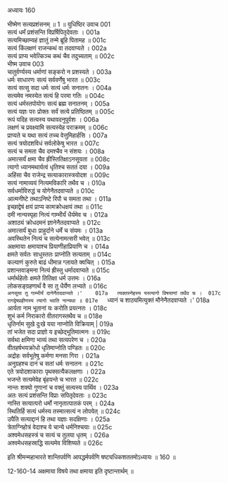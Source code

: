 अध्यायः 160

भीष्मेण सत्यप्रशंसनम् ॥ 1 ॥
युधिष्ठिर उवाच 	001  
सत्यं धर्मं प्रशंसन्ति विप्रर्षिपितृदेवताः ।	001a  
सत्यमिच्छाम्यहं ज्ञातुं तन्मे ब्रूहि पितामह ॥	001c  
सत्यं किंलक्षणं राजन्कथं वा तदवाप्यते ।	002a  
सत्यं प्राप्य भवेत्किञ्च कथं चैव तदुच्यताम् ॥	002c  
भीष्म उवाच 	003  
चातुर्वर्ण्यस्य धर्माणां सङ्करो न प्रशस्यते ।	003a  
धर्मः साधारणः सत्यं सर्ववर्णेषु भारत ॥	003c  
सत्यं सत्सु सदा धर्मः सत्यं धर्मः सनातनः ।	004a  
सत्यमेव नमस्येत सत्यं हि परमा गतिः ॥	004c  
सत्यं धर्मस्तपोयोगः सत्यं ब्रह्म सनातनम् ।	005a  
सत्यं यज्ञः परः प्रोक्तः सर्वं सत्ये प्रतिष्ठितम् ॥	005c  
रूपं यदिह सत्यस्य यथावदनुपूर्वशः ।	006a  
लक्षणं च प्रवक्ष्यामि सत्यस्येह पराक्रमम् ॥	006c  
प्राप्यते च यथा सत्यं तच्च वेत्तुमिहार्हसि ।	007a  
सत्यं त्रयोदशविधं सर्वलोकेषु भारत ॥	007c  
सत्यं च समता चैव दमश्चैव न संशयः ।	008a  
अमात्सर्यं क्षमा चैव ह्रीस्तितिक्षाऽनसूयता ॥	008c  
त्यागो ध्यानमथार्यत्वं धृतिश्च सततं दया ।	009a  
अहिंसा चैव राजेन्द्र सत्याकारास्त्रयोदश ॥	009c  
सत्यं नामाव्ययं नित्यमविकारि तथैव च ।	010a  
सर्वधर्माविरुद्धं च योगेनैतदवाप्यते ॥	010c  
आत्मनीष्टे तथाऽनिष्टे रिपौ च समता तथा ।	011a  
इच्छाद्वेषं क्षयं प्राप्य कामक्रोधक्षयं तथा ॥	011c  
दमी नान्यस्पृहा नित्यं गाम्भीर्यं धैर्यमेव च ।	012a  
अशाठ्यं क्रोधदमनं ज्ञानेनैतदवाप्यते ॥	012c  
अमात्सर्यं बुधाः प्राहुर्दाने धर्मे च संयमः ।	013a  
अवस्थितेन नित्यं च सत्येनामत्सरी भवेत् ॥	013c  
अक्षमायाः क्षमायाश्च प्रियाणीहाप्रियाणि च ।	014a  
क्षमते सर्वतः साधुस्ततः प्राप्नोति सत्यताम् ॥	014c  
कल्याणं कुरुते बाढं धीमान्न ग्लायते क्वचित् ।	015a  
प्रशान्तवाङ्मना नित्यं ह्रीस्तु धर्मादवाप्यते ॥	015c  
धर्मार्थहेतोः क्षमते तितिक्षा धर्म उत्तमः ।	016a  
लोकसङ्ग्रहणार्थं वै सा तु धैर्येण लभ्यते ॥	016c  
`अनसूया तु गाम्भीर्यं दानेनैतदवाप्यते ।'	017a  
त्यक्तस्नेहस्य यस्त्यागो विषयाणां तथैव च ।	017c  
रागद्वेषप्रहीणस्य त्यागो भवति नान्यथा ॥	017e  
`ध्यानं च शाठ्यमित्युक्तं मौनेनैतदवाप्यते ।'	018a  
आर्यता नाम भूतानां यः करोति प्रयत्नतः ।	018c  
शुभं कर्म निराकारो वीतरागस्तथैव च ॥	018e  
धृतिर्नाम सुखे दुःखे यया नाप्नोति विक्रियाम् |	019a  
तां भजेत सदा प्राज्ञो य इच्छेद्भूतिमात्मनः ॥	019c  
सर्वथा क्षमिणा भाव्यं तथा सत्यपरेण च ।	020a  
वीतहर्षभयक्रोधो धृतिमाप्नोति पण्डितः ॥	020c  
अद्रोहः सर्वभूतेषु कर्मणा मनसा गिरा ।	021a  
अनुग्रहश्च दानं च सतां धर्मः सनातनः ॥	021c  
एते त्रयोदशाकाराः पृथक्सत्यैकलक्षणाः ।	022a  
भजन्ते सत्यमेवेह बृंहयन्ते च भारत ॥	022c  
नान्तः शक्यो गुणानां च वक्तुं सत्यस्य पार्थिव ।	023a  
अतः सत्यं प्रशंसन्ति विप्राः सपितृदेवताः ॥	023c  
नास्ति सत्यात्परो धर्मो नानृतात्पातकं परम् ।	024a  
स्थितिर्हि सत्यं धर्मस्य तस्मात्सत्यं न लोपयेत् ॥	024c  
उपैति सत्याद्दानं हि तथा यज्ञाः सदक्षिणाः ।	025a  
त्रेताग्निहोत्रं वेदाश्च ये चान्ये धर्मनिश्चयाः ॥	025c  
अश्वमेधसहस्त्रं च सत्यं च तुलया धृतम् ।	026a  
अश्वमेधसहस्राद्धि सत्यमेव विशिष्यते ॥ 	026c  

इति श्रीमन्महाभारते शान्तिपर्वणि आपद्धर्मपर्वणि षष्ट्यधिकशततमोऽध्यायः ॥ 160 ॥

12-160-14 अक्षमाया विषये तथा क्षमाया इति दृष्टान्तार्थम् ॥
